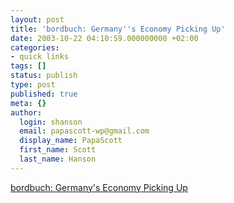 ```yaml
---
layout: post
title: 'bordbuch: Germany''s Economy Picking Up'
date: 2003-10-22 04:10:59.000000000 +02:00
categories:
- quick links
tags: []
status: publish
type: post
published: true
meta: {}
author:
  login: shanson
  email: papascott-wp@gmail.com
  display_name: PapaScott
  first_name: Scott
  last_name: Hanson
---
```

<p><a title="If we're doing so well, why are we still feeling so depressed?" href="http://www.20six.co.uk/weblogEntry/1oaetrbvm9md4">bordbuch: Germany's Economy Picking Up</a></p>

